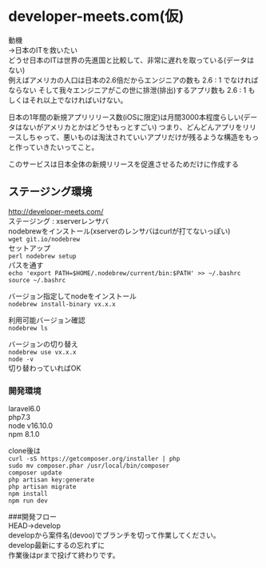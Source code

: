 # developer-meets.com(仮)

動機    
→日本のITを救いたい  
どうせ日本のITは世界の先進国と比較して、非常に遅れを取っている(データはない)  
例えばアメリカの人口は日本の2.6倍だからエンジニアの数も 2.6 : 1 でなければならない
そして我々エンジニアがこの世に排泄(排出)するアプリ数も 2.6 : 1 もしくはそれ以上でなければいけない。   
  
日本の1年間の新規アプリリリース数(iOSに限定)は月間3000本程度らしい(データはないがアメリカとかはどうせもっとすごい)
つまり、どんどんアプリをリリースしちゃって、悪いものは淘汰されていいアプリだけが残るような構造をもっと作っていきたいってこと。

このサービスは日本全体の新規リリースを促進させるためだけに作成する




## ステージング環境
http://developer-meets.com/  
ステージング : xserverレンサバ  
nodebrewをインストール(xserverのレンサバはcurlが打てないっぽい)  
`wget git.io/nodebrew`  
セットアップ  
`perl nodebrew setup`  
パスを通す  
`echo 'export PATH=$HOME/.nodebrew/current/bin:$PATH' >> ~/.bashrc`  
`source ~/.bashrc`  
  
バージョン指定してnodeをインストール  
`nodebrew install-binary vx.x.x`  
  

利用可能バージョン確認  
`nodebrew ls`  
  
バージョンの切り替え  
`nodebrew use vx.x.x`  
`node -v`  
切り替わっていればOK  


### 開発環境
laravel6.0  
php7.3  
node v16.10.0  
npm 8.1.0  
  
  clone後は  
  `curl -sS https://getcomposer.org/installer | php`    
   `sudo mv composer.phar /usr/local/bin/composer`    
  `composer update`    
  `php artisan key:generate`    
  `php artisan migrate`    
  `npm install`    
  `npm run dev`    
  
  
  
###開発フロー  
HEAD→develop  
developから案件名(devoo)でブランチを切って作業してください。  
develop最新にするの忘れずに  
作業後はprまで投げて終わりです。  

  
   
  

